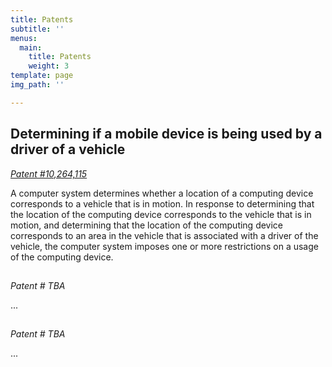 ```yaml
---
title: Patents
subtitle: ''
menus:
  main:
    title: Patents
    weight: 3
template: page
img_path: ''

---
```


## Determining if a mobile device is being used by a driver of a vehicle

[_Patent #10,264,115_](http://patft.uspto.gov/netacgi/nph-Parser?Sect1=PTO1&Sect2=HITOFF&d=PALL&p=1&u=%2Fnetahtml%2FPTO%2Fsrchnum.htm&r=1&f=G&l=50&s1=10,264,115.PN.&OS=PN/10,264,115&RS=PN/10,264,115)

A computer system determines whether a location of a computing device corresponds to a vehicle that is in motion. In response to determining that the location of the computing device corresponds to the vehicle that is in motion, and determining that the location of the computing device corresponds to an area in the vehicle that is associated with a driver of the vehicle, the computer system imposes one or more restrictions on a usage of the computing device.

## <Private>

_Patent # TBA_

...

## <Private>

_Patent # TBA_

...

